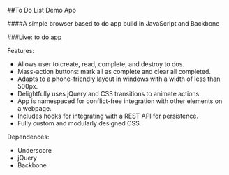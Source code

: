 ##To Do List Demo App

####A simple browser based to do app build in JavaScript and Backbone

###Live: [to do app](andrew.defran.co/MakeSpace_to_do_demo)

Features:
  + Allows user to create, read, complete, and destroy to dos.
  + Mass-action buttons: mark all as complete and clear all completed.
  + Adapts to a phone-friendly layout in windows with a width of less than 500px.
  + Delightfully uses jQuery and CSS transitions to animate actions.
  + App is namespaced for conflict-free integration with other elements on a webpage.
  + Includes hooks for integrating with a REST API for persistence.
  + Fully custom and modularly designed CSS.

Dependences:
  + Underscore
  + jQuery
  + Backbone
